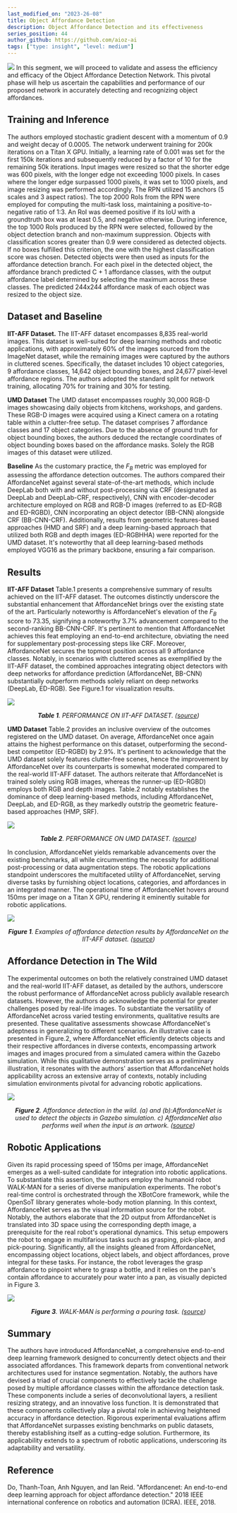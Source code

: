 ```yaml
---
last_modified_on: "2023-26-08"
title: Object Affordance Detection
description: Object Affordance Detection and its effectiveness
series_position: 44
author_github: https://github.com/aioz-ai
tags: ["type: insight", "level: medium"]
---
```

![](https://vision.aioz.io/f/1e87d34d0d5e49e19004/?dl=1)
In this segment, we will proceed to validate and assess the efficiency and efficacy of the Object Affordance Detection Network. This pivotal phase will help us ascertain the capabilities and performance of our proposed network in accurately detecting and recognizing object affordances.

## Training and Inference
The authors employed stochastic gradient descent with a momentum of 0.9 and weight decay of 0.0005. The network underwent training for 200k iterations on a Titan X GPU. Initially, a learning rate of 0.001 was set for the first 150k iterations and subsequently reduced by a factor of 10 for the remaining 50k iterations. Input images were resized so that the shorter edge was 600 pixels, with the longer edge not exceeding 1000 pixels. In cases where the longer edge surpassed 1000 pixels, it was set to 1000 pixels, and image resizing was performed accordingly. The RPN utilized 15 anchors (5 scales and 3 aspect ratios). The top 2000 RoIs from the RPN were employed for computing the multi-task loss, maintaining a positive-to-negative ratio of 1:3. An RoI was deemed positive if its IoU with a groundtruth box was at least 0.5, and negative otherwise. During inference, the top 1000 RoIs produced by the RPN were selected, followed by the object detection branch and non-maximum suppression. Objects with classification scores greater than 0.9 were considered as detected objects. If no boxes fulfilled this criterion, the one with the highest classification score was chosen. Detected objects were then used as inputs for the affordance detection branch. For each pixel in the detected object, the affordance branch predicted C + 1 affordance classes, with the output affordance label determined by selecting the maximum across these classes. The predicted 244x244 affordance mask of each object was resized to the object size.

## Dataset and Baseline

**IIT-AFF Dataset.**
The IIT-AFF dataset encompasses 8,835 real-world images. This dataset is well-suited for deep learning methods and robotic applications, with approximately 60% of the images sourced from the ImageNet dataset, while the remaining images were captured by the authors in cluttered scenes. Specifically, the dataset includes 10 object categories, 9 affordance classes, 14,642 object bounding boxes, and 24,677 pixel-level affordance regions. The authors adopted the standard split for network training, allocating 70% for training and 30% for testing.

**UMD Dataset**
The UMD dataset encompasses roughly 30,000 RGB-D images showcasing daily objects from kitchens, workshops, and gardens. These RGB-D images were acquired using a Kinect camera on a rotating table within a clutter-free setup. The dataset comprises 7 affordance classes and 17 object categories. Due to the absence of ground truth for object bounding boxes, the authors deduced the rectangle coordinates of object bounding boxes based on the affordance masks. Solely the RGB images of this dataset were utilized.

**Baseline**
As the customary practice, the $F_B$ metric was employed for assessing the affordance detection outcomes. The authors compared their AffordanceNet against several state-of-the-art methods, which include DeepLab both with and without post-processing via CRF (designated as DeepLab and DeepLab-CRF, respectively), CNN with encoder-decoder architecture employed on RGB and RGB-D images (referred to as ED-RGB and ED-RGBD), CNN incorporating an object detector (BB-CNN) alongside CRF (BB-CNN-CRF). Additionally, results from geometric features-based approaches (HMD and SRF) and a deep learning-based approach that utilized both RGB and depth images (ED-RGBHHA) were reported for the UMD dataset. It's noteworthy that all deep learning-based methods employed VGG16 as the primary backbone, ensuring a fair comparison.

## Results
**IIT-AFF Dataset**
Table.1 presents a comprehensive summary of results achieved on the IIT-AFF dataset. The outcomes distinctly underscore the substantial enhancement that AffordanceNet brings over the existing state of the art. Particularly noteworthy is AffordanceNet's elevation of the $F_B$ score to 73.35, signifying a noteworthy 3.7% advancement compared to the second-ranking BB-CNN-CRF. It's pertinent to mention that AffordanceNet achieves this feat employing an end-to-end architecture, obviating the need for supplementary post-processing steps like CRF. Moreover, AffordanceNet secures the topmost position across all 9 affordance classes. Notably, in scenarios with cluttered scenes as exemplified by the IIT-AFF dataset, the combined approaches integrating object detectors with deep networks for affordance prediction (AffordanceNet, BB-CNN) substantially outperform methods solely reliant on deep networks (DeepLab, ED-RGB). See Figure.1 for visualization results.

![](https://vision.aioz.io/f/070616db3e9e40f0aec7/?dl=1)*<center>**Table 1**. PERFORMANCE ON IIT-AFF DATASET. ([source](https://arxiv.org/pdf/1709.07326.pdf))</center>* 

**UMD Dataset**
Table.2 provides an inclusive overview of the outcomes registered on the UMD dataset. On average, AffordanceNet once again attains the highest performance on this dataset, outperforming the second-best competitor (ED-RGBD) by 2.9%. It's pertinent to acknowledge that the UMD dataset solely features clutter-free scenes, hence the improvement by AffordanceNet over its counterparts is somewhat moderated compared to the real-world IIT-AFF dataset. The authors reiterate that AffordanceNet is trained solely using RGB images, whereas the runner-up (ED-RGBD) employs both RGB and depth images. Table.2 notably establishes the dominance of deep learning-based methods, including AffordanceNet, DeepLab, and ED-RGB, as they markedly outstrip the geometric feature-based approaches (HMP, SRF).

![](https://vision.aioz.io/f/71685f1e980d4a04b824/?dl=1)*<center>**Table 2**. PERFORMANCE ON UMD DATASET. ([source](https://arxiv.org/pdf/1709.07326.pdf))</center>* 

In conclusion, AffordanceNet yields remarkable advancements over the existing benchmarks, all while circumventing the necessity for additional post-processing or data augmentation steps. The robotic applications standpoint underscores the multifaceted utility of AffordanceNet, serving diverse tasks by furnishing object locations, categories, and affordances in an integrated manner. The operational time of AffordanceNet hovers around 150ms per image on a Titan X GPU, rendering it eminently suitable for robotic applications. 

![](https://vision.aioz.io/f/dc5496e01596461c902b/?dl=1)*<center>**Figure 1**.  Examples of affordance detection results by AffordanceNet on the IIT-AFF dataset. ([source](https://arxiv.org/pdf/1709.07326.pdf))</center>* 

## Affordance Detection in The Wild
The experimental outcomes on both the relatively constrained UMD dataset and the real-world IIT-AFF dataset, as detailed by the authors, underscore the robust performance of AffordanceNet across publicly available research datasets. However, the authors do acknowledge the potential for greater challenges posed by real-life images. To substantiate the versatility of AffordanceNet across varied testing environments, qualitative results are presented. These qualitative assessments showcase AffordanceNet's adeptness in generalizing to different scenarios. An illustrative case is presented in Figure.2, where AffordanceNet efficiently detects objects and their respective affordances in diverse contexts, encompassing artwork images and images procured from a simulated camera within the Gazebo simulation. While this qualitative demonstration serves as a preliminary illustration, it resonates with the authors' assertion that AffordanceNet holds applicability across an extensive array of contexts, notably including simulation environments pivotal for advancing robotic applications.

![](https://vision.aioz.io/f/a14bfd6aba164af18d9e/?dl=1)*<center>**Figure 2**.   Affordance detection in the wild. (a) and (b):AffordanceNet is used to detect the objects in Gazebo simulation. c) AffordanceNet also performs well when the input is an artwork. ([source](https://arxiv.org/pdf/1709.07326.pdf))</center>* 


## Robotic Applications
Given its rapid processing speed of 150ms per image, AffordanceNet emerges as a well-suited candidate for integration into robotic applications. To substantiate this assertion, the authors employ the humanoid robot WALK-MAN for a series of diverse manipulation experiments. The robot's real-time control is orchestrated through the XBotCore framework, while the OpenSoT library generates whole-body motion planning. In this context, AffordanceNet serves as the visual information source for the robot. Notably, the authors elaborate that the 2D output from AffordanceNet is translated into 3D space using the corresponding depth image, a prerequisite for the real robot's operational dynamics. This setup empowers the robot to engage in multifarious tasks such as grasping, pick-place, and pick-pouring. Significantly, all the insights gleaned from AffordanceNet, encompassing object locations, object labels, and object affordances, prove integral for these tasks. For instance, the robot leverages the grasp affordance to pinpoint where to grasp a bottle, and it relies on the pan's contain affordance to accurately pour water into a pan, as visually depicted in Figure 3.

![](https://vision.aioz.io/f/cbe8b90f94f14d748d1f/?dl=1)*<center>**Figure 3**.   WALK-MAN is performing a pouring task. ([source](https://arxiv.org/pdf/1709.07326.pdf))</center>* 

## Summary
The authors have introduced AffordanceNet, a comprehensive end-to-end deep learning framework designed to concurrently detect objects and their associated affordances. This framework departs from conventional network architectures used for instance segmentation. Notably, the authors have devised a triad of crucial components to effectively tackle the challenge posed by multiple affordance classes within the affordance detection task. These components include a series of deconvolutional layers, a resilient resizing strategy, and an innovative loss function. It is demonstrated that these components collectively play a pivotal role in achieving heightened accuracy in affordance detection. Rigorous experimental evaluations affirm that AffordanceNet surpasses existing benchmarks on public datasets, thereby establishing itself as a cutting-edge solution. Furthermore, its applicability extends to a spectrum of robotic applications, underscoring its adaptability and versatility.

##  Reference
Do, Thanh-Toan, Anh Nguyen, and Ian Reid. "Affordancenet: An end-to-end deep learning approach for object affordance detection." 2018 IEEE international conference on robotics and automation (ICRA). IEEE, 2018.















